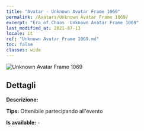 ```yaml
---
title: "Avatar - Unknown Avatar Frame 1069"
permalink: /Avatars/Unknown Avatar Frame 1069/
excerpt: "Era of Chaos  Unknown Avatar Frame 1069"
last_modified_at: 2021-07-13
locale: it
ref: "Unknown Avatar Frame 1069.md"
toc: false
classes: wide
---
```

 ![Unknown Avatar Frame 1069](/images/a/avatarFrame_69.png)

## Dettagli

 **Descrizione:**  

 **Tips:** Ottenibile partecipando all'evento 

 **Is available:**  - 

